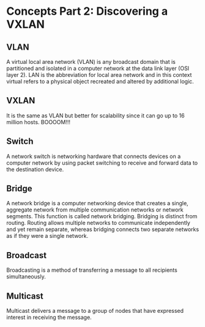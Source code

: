 # Concepts Part 2: Discovering a VXLAN

## VLAN
A virtual local area network (VLAN) is any broadcast domain that is partitioned and isolated in a computer network at the data link layer (OSI layer 2). LAN is the abbreviation for local area network and in this context virtual refers to a physical object recreated and altered by additional logic.

## VXLAN
It is the same as VLAN but better for scalability since it can go up to 16 million hosts. BOOOOM!!!

## Switch
A network switch is networking hardware that connects devices on a computer network by using packet switching to receive and forward data to the destination device.

## Bridge
A network bridge is a computer networking device that creates a single, aggregate network from multiple communication networks or network segments. This function is called network bridging. Bridging is distinct from routing. Routing allows multiple networks to communicate independently and yet remain separate, whereas bridging connects two separate networks as if they were a single network.

## Broadcast
Broadcasting is a method of transferring a message to all recipients simultaneously.

## Multicast
Multicast delivers a message to a group of nodes that have expressed interest in receiving the message.
